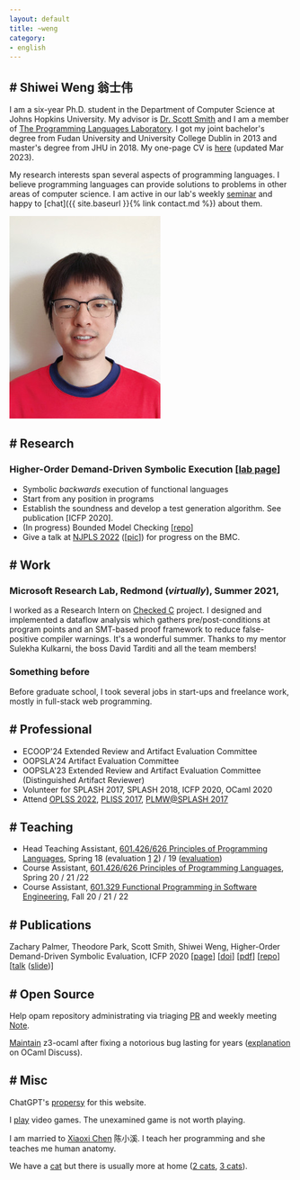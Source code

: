 ```yaml
---
layout: default
title: ~weng
category:
- english
---
```



## # Shiwei Weng 翁士伟 

<div class='profile-header'>

  <div class='profile-item' >

  <p class='profile-item-inner' markdown='1'>

I am a six-year Ph.D. student in the Department of Computer Science at Johns Hopkins University. My advisor is [Dr. Scott Smith](https://www.cs.jhu.edu/~scott/) and I am a member of [The Programming Languages Laboratory](http://pl.cs.jhu.edu/). I got my joint bachelor's degree from Fudan University and University College Dublin in 2013 and master's degree from JHU in 2018. My one-page CV is [here](/assets/pdf/CV_shiwei_weng_JHU_year5_PhD_summer_internship.pdf) (updated Mar 2023).

  </p>

  <p class='profile-item-inner' markdown='1'>

My research interests span several aspects of programming languages. I believe programming languages can provide solutions to problems in other areas of computer science. I am active in our lab's weekly [seminar](https://pl.cs.jhu.edu/seminars/fall-2020/) and happy to [chat]({{ site.baseurl }}{% link contact.md %}) about them.

  </p>

  </div>

  <div class='profile-photo'>
    <img src="/assets/img/me_2021_summer_resize.jpg" alt="me">
  </div>

</div>


<!-- ## Ongoing Research -->
## # Research

### Higher-Order Demand-Driven Symbolic Execution [[lab page](https://pl.cs.jhu.edu/projects/demand-driven-symbolic-execution/)]

- Symbolic _backwards_ execution of functional languages
- Start from any position in programs
- Establish the soundness and develop a test generation algorithm. See publication [ICFP 2020].
- (In progress) Bounded Model Checking [[repo](https://github.com/JHU-PL-Lab/ddse)]
- Give a talk at [NJPLS 2022](https://njpls.org/oct22.html) ([[pic](https://twitter.com/LeoLambro/status/1583522021811490817)]) for progress on the BMC.


<!-- Optimization (function summarization), new features (mutable states), new approaches (model checking)  -->

<!-- ### 2. Program Analysis on the Usage of JavaScript GUI Frameworks

- Treat JavaScript with framework APIs e.g. ReactJS as a new OO/Functional DSL
- Run program analysis to check the usage of framework APIs -->
<!-- - Inspired by [flapjax](https://www.flapjax-lang.org/) -->

<!-- ## Finished Projects -->

## # Work

### Microsoft Research Lab, Redmond (_virtually_), Summer 2021, 

I worked as a Research Intern on [Checked C](https://www.microsoft.com/en-us/research/project/checked-c/) project. I designed and implemented a dataflow analysis which gathers pre/post-conditions at program points and an SMT-­based proof framework to reduce false-positive compiler warnings. It's a wonderful summer. Thanks to my mentor Sulekha Kulkarni, the boss David Tarditi and all the team members!

### Something before

<!-- I got an internship offer from [Nomadic Labs](https://nomadic-labs.com/) on Linear Types and OCaml program analysis for summer 2019. However, due to the COVID-19 and regulations for international students in United States, I cannot make it physically nor virtually. What a pity. -->

Before graduate school, I took several jobs in start-ups and freelance work, mostly in full-stack web programming.

## # Professional

- ECOOP'24 Extended Review and Artifact Evaluation Committee
- OOPSLA'24 Artifact Evaluation Committee
- OOPSLA'23 Extended Review and Artifact Evaluation Committee (Distinguished Artifact Reviewer)
- Volunteer for SPLASH 2017, SPLASH 2018, ICFP 2020, OCaml 2020
- Attend [OPLSS 2022](https://www.cs.uoregon.edu/research/summerschool/summer22/), [PLISS 2017](https://pliss2017.github.io/index.html), [PLMW@SPLASH 2017](https://2017.splashcon.org/track/splash-2017-PLMW#About)

## # Teaching

- Head Teaching Assistant, [601.426/626 Principles of Programming Languages](https://pl.cs.jhu.edu/pl/), Spring 18 (evaluation [1](/assets/pdf/EN.601.426.01.SP18PrinciplesofProgrammingLanguages_ScottSmith.pdf) [2](/assets/pdf/EN.601.626.01.SP18PrinciplesofProgrammingLanguages_ScottSmith.pdf)) / 19 ([evaluation](/assets/pdf/EN.601.426.01.SP19PrinciplesofProgrammingLanguages_ScottSmith.pdf))
- Course Assistant, [601.426/626 Principles of Programming Languages](https://pl.cs.jhu.edu/pl/), Spring 20 / 21 /22
- Course Assistant, [601.329 Functional Programming in Software Engineering](https://pl.cs.jhu.edu/fpse/), Fall 20 / 21 / 22

## # Publications

Zachary Palmer, Theodore Park, Scott Smith, Shiwei Weng, Higher-Order Demand-Driven Symbolic Evaluation, ICFP 2020 [[page](https://icfp20.sigplan.org/details/icfp-2020-papers/22/Higher-Order-Demand-Driven-Symbolic-Evaluation)] [[doi](https://dl.acm.org/doi/10.1145/3408984)] [[pdf](https://pl.cs.jhu.edu/projects/demand-driven-symbolic-execution/papers/icfp20-ddse-full.pdf)] [[repo](https://github.com/JHU-PL-Lab/odefa)] [[talk](https://talks.cs.umd.edu/talks/2657) ([slide](assets/pdf/2020-ddse-umd.pdf))]

## # Open Source

Help opam repository administrating via triaging [PR](https://github.com/ocaml/opam-repository/pulls) and weekly meeting [Note](https://github.com/ocaml/opam-repository/wiki/Meeting-notes).

[Maintain](https://opam.ocaml.org/packages/z3/) z3-ocaml after fixing a notorious bug lasting for years ([explanation](https://discuss.ocaml.org/t/my-fix-of-the-linking-problem-on-z3-ocaml-binding/8691) on OCaml Discuss).

<!-- Make the world better via [PR](https://github.com/pulls?page=1&q=is%3Apr+author%3Aarbipher) and [Revision](https://reviews.llvm.org/p/arbipher/). -->
<!-- - Make random RPs to OCaml and LLVM. -->

<!-- - System Administrator of [our lab](https://pl.cs.jhu.edu/) -->

## # Misc

ChatGPT's [propersy](assets/img/chatgpt-propersy.png) for this website.

I [play](https://steamcommunity.com/id/arbipher/games/?tab=all&sort=playtime) video games. The unexamined game is not worth playing.

I am married to [Xiaoxi Chen](https://www.linkedin.com/in/%E5%B0%8F%E6%BA%AA-%E9%99%88-6655b489/) 陈小溪. I teach her programming and she teaches me human anatomy.

We have a <a href="/assets/img/cat_2019.jpg" target="_blank">cat</a> but there is usually more at home (<a href="/assets/img/2_cats_2020.mp4" target="_blank">2 cats</a>, <a href="/assets/img/3_cats_2021.jpg" target="_blank">3 cats</a>).